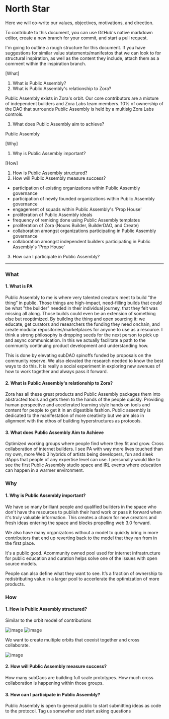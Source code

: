 # North Star
Here we will co-write our values, objectives, motivations, and direction.

To contribute to this document, you can use GitHub's native markdown editor, create a new branch for your commit, and start a pull request.

I'm going to outline a rough structure for this document. If you have suggestions for similar value statements/manifestos that we can look to for structural inspiration, as well as the content they include, attach them as a comment within the inspiration branch.

[What]
1. What is Public Assembly?
2. What is Public Assembly's relationship to Zora?

Public Assembly exists in Zora's orbit. Our core contributors are a mixture of independent builders and Zora Labs team members. 10% of ownership of the DAO that surrounds Public Assembly is held by a multisig Zora Labs controls.

3. What does Public Assembly aim to achieve?

Public Assembly 

[Why]
1. Why is Public Assembly important?

[How]
1. How is Public Assembly structured?
2. How will Public Assembly measure success?

- participation of existing organizations within Public Assembly governance
- participation of newly founded organizations within Public Assembly governance
- engagement of squads within Public Assembly's 'Prop House'
- proliferation of Public Assembly ideals
- frequency of remixing done using Public Assembly templates
- proliferation of Zora (Nouns Builder, BuilderDAO, and Create)
- collaboration amongst organizations participating in Public Assembly governance
- collaboration amongst independent builders participating in Public Assembly's 'Prop House'

3. How can I participate in Public Assembly?

--- 
### What
#### 1. What is PA

Public Assembly to me is where very talented creators meet to build “the thing” in public. Those things are high-impact, need-filling builds that could be what "the builder" needed in their individual journey, that they felt was missing all along. Those builds could even be an extension of something else but reoptimized. By building the thing and open sourcing it: we educate, get curators and researchers the funding they need onchain, and create modular repositories/marketplaces for anyone to use as a resource. I think a strong philosophy is dropping seeds for the next person to pick up and async communication. In this we actually facilitate a path to the community continuing product development and understanding how. 

This is done by elevating subDAO spinoffs funded by proposals on the community reserve. We also elevated the research needed to know the best ways to do this. It is really a social experiment in exploring new avenues of how to work together and always pass it forward.

#### 2. What is Public Assembly's relationship to Zora?

Zora has all these great products and Public Assembly packages them into abstracted tools and gets them to the hands of the people quickly. Providing human perspective and accelerated learning style hands on tools and content for people to get it in an digestible fashion. Public assembly is dedicated to the manifestation of more creativity but we are also in alignment with the ethos of building hyperstructures as protocols.

#### 3. What does Public Assembly Aim to Achieve 

Optimized working groups where people find where they fit and grow. Cross collaboration of internet builders. I see PA with way more lives touched than my own, more Web 3 hybrids of artists being developers, fun and sleek dApps that people of any expertise level can use. I personally would like to see the first Public Assembly studio space and IRL events where education can happen in a warmer environment.

### Why
#### 1. Why is Public Assembly important?
We have so many brilliant people and qualified builders in the space who don't have the resources to publish their hard work or pass it forward when it's truly valuable information. This creates a chasm for new creators and fresh ideas entering the space and blocks propelling web 3.0 forward. 

We also have many organizatons without a model to quickly bring in more contributors that end up reverting back to the model that they ran from in the first place. 

It's a public good. Acommunity owned pool used for internet infrastructure for public education and curation helps solve one of the issues with open source models.

People can also define what they want to see. It’s a fraction of ownership to redistributing value in a larger pool to accerlerate the optimization of more products. 

### How
#### 1. How is Public Assembly structured?

Similar to the orbit model of contributions 

![image](https://user-images.githubusercontent.com/91724117/203510078-c68e9b94-ccde-4279-952f-52f67d39e8e1.png)
![image](https://user-images.githubusercontent.com/91724117/203510464-b2e6c8d5-8f23-4267-ba07-6866f5caf15f.png)

We want to create multiple orbits that coexist together and cross collaborate. 

![image](https://user-images.githubusercontent.com/91724117/203512760-c6757c8d-bd53-4ec4-a8e1-15e7a9c70a1a.png)

#### 2. How will Public Assembly measure success?

How many subDaos are building full scale prototypes. How much cross collaboration is happening within those groups. 

#### 3. How can I participate in Public Assembly?

Public Assembly is open to general public to start submitting ideas as code to the protocol. Tag us somewher and start asking questions










